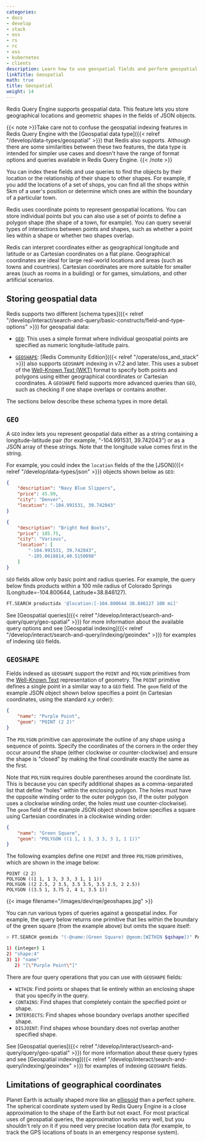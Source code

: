 ```yaml
---
categories:
- docs
- develop
- stack
- oss
- rs
- rc
- oss
- kubernetes
- clients
description: Learn how to use geospatial fields and perform geospatial queries in Redis
linkTitle: Geospatial
math: true
title: Geospatial
weight: 14
---
```


Redis Query Engine supports geospatial data. This feature
lets you store geographical locations and geometric shapes
in the fields of JSON objects.

{{< note >}}Take care not to confuse the geospatial indexing
features in Redis Query Engine with the
[Geospatial data type]({{< relref "/develop/data-types/geospatial" >}})
that Redis also supports. Although there are some similarities between
these two features, the data type is intended for simpler use
cases and doesn't have the range of format options and queries
available in Redis Query Engine.
{{< /note >}}

You can index these fields and use queries to find the objects
by their location or the relationship of their shape to other shapes.
For example, if you add the locations of a set of shops, you can
find all the shops within 5km of a user's position or determine
which ones are within the boundary of a particular town.

Redis uses coordinate points to represent geospatial locations.
You can store individual points but you can also
use a set of points to define a polygon shape (the shape of a
town, for example). You can query several types of interactions
between points and shapes, such as whether a point lies within
a shape or whether two shapes overlap.

Redis can interpret coordinates either as geographical longitude
and latitude or as Cartesian coordinates on a flat plane.
Geographical coordinates are ideal for large real-world locations
and areas (such as towns and countries). Cartesian coordinates
are more suitable for smaller areas (such as rooms in a building)
or for games, simulations, and other artificial scenarios.

## Storing geospatial data

Redis supports two different
[schema types]({{< relref "/develop/interact/search-and-query/basic-constructs/field-and-type-options" >}})
for geospatial data:

-   [`GEO`](#geo): This uses a simple format where individual geospatial
    points are specified as numeric longitude-latitude pairs.
    
-   [`GEOSHAPE`](#geoshape): [Redis Community Edition]({{< relref "/operate/oss_and_stack" >}}) also
    supports `GEOSHAPE` indexing in v7.2 and later.
    This uses a subset of the 
    [Well-Known Text (WKT)](https://en.wikipedia.org/wiki/Well-known_text_representation_of_geometry)
    format to specify both points and polygons using either geographical
    coordinates or Cartesian coordinates. A
    `GEOSHAPE` field supports more advanced queries than `GEO`,
    such as checking if one shape overlaps or contains another.

The sections below describe these schema types in more detail.

## `GEO`

A `GEO` index lets you represent geospatial data either as
a string containing a longitude-latitude pair (for example,
"-104.991531, 39.742043") or as a JSON array of these
strings. Note that the longitude value comes first in the
string.

For example, you could index the `location` fields of the
the [JSON]({{< relref "/develop/data-types/json" >}}) objects
shown below as `GEO`:

```json
{
    "description": "Navy Blue Slippers",
    "price": 45.99,
    "city": "Denver",
    "location": "-104.991531, 39.742043"
}

{
    "description": "Bright Red Boots",
    "price": 185.75,
    "city": "Various",
    "location": [
        "-104.991531, 39.742043",
        "-105.0618814,40.5150098"
    ]
}
```

`GEO` fields allow only basic point and radius queries.
For example, the query below finds products within a 100 mile radius of Colorado Springs
(Longitude=-104.800644, Latitude=38.846127).

```bash
FT.SEARCH productidx '@location:[-104.800644 38.846127 100 mi]'
```

See [Geospatial queries]({{< relref "/develop/interact/search-and-query/query/geo-spatial" >}})
for more information about the available query options and see
[Geospatial indexing]({{< relref "/develop/interact/search-and-query/indexing/geoindex" >}})
for examples of indexing `GEO` fields.

## `GEOSHAPE`

Fields indexed as `GEOSHAPE` support the `POINT` and `POLYGON` primitives from the
[Well-Known Text](https://en.wikipedia.org/wiki/Well-known_text_representation_of_geometry)
representation of geometry. The `POINT` primitive defines a single point
in a similar way to a `GEO` field.
The `geom` field of the example JSON object shown below specifies a point
(in Cartesian coordinates, using the standard x,y order):

```json
{
    "name": "Purple Point",
    "geom": "POINT (2 2)"
}
```

The `POLYGON` primitive can approximate the outline of any shape using a
sequence of points. Specify the coordinates of the corners in the order they
occur around the shape (either clockwise or counter-clockwise) and ensure the
shape is "closed" by making the final coordinate exactly the same as the first.

Note that `POLYGON` requires double parentheses around the coordinate list.
This is because you can specify additional shapes as a comma-separated list
that define "holes" within the enclosing polygon. The holes must have the opposite
winding order to the outer polygon (so, if the outer polygon uses a clockwise winding
order, the holes must use counter-clockwise).
The `geom` field of the example JSON object shown below specifies a
square using Cartesian coordinates in a clockwise winding order:

```json
{
    "name": "Green Square",
    "geom": "POLYGON ((1 1, 1 3, 3 3, 3 1, 1 1))"
}
```

The following examples define one `POINT` and three `POLYGON` primitives,
which are shown in the image below:

```
POINT (2 2)
POLYGON ((1 1, 1 3, 3 3, 3 1, 1 1))
POLYGON ((2 2.5, 2 3.5, 3.5 3.5, 3.5 2.5, 2 2.5))
POLYGON ((3.5 1, 3.75 2, 4 1, 3.5 1))
```

{{< image filename="/images/dev/rqe/geoshapes.jpg" >}}

You can run various types of queries against a geospatial index. For
example, the query below returns one primitive that lies within the boundary
of the green square (from the example above) but omits the square itself:

```bash
> FT.SEARCH geomidx "(-@name:(Green Square) @geom:[WITHIN $qshape])" PARAMS 2 qshape "POLYGON ((1 1, 1 3, 3 3, 3 1, 1 1))" RETURN 1 name DIALECT 2

1) (integer) 1
2) "shape:4"
3) 1) "name"
   2) "[\"Purple Point\"]"
```

There are four query operations that you can use with `GEOSHAPE` fields:

-   `WITHIN`: Find points or shapes that lie entirely within an
    enclosing shape that you specify in the query.
-   `CONTAINS`: Find shapes that completely contain the specified point
    or shape.
-   `INTERSECTS`: Find shapes whose boundary overlaps another specified
    shape.
-   `DISJOINT`: Find shapes whose boundary does not overlap another specified
    shape.

See
[Geospatial queries]({{< relref "/develop/interact/search-and-query/query/geo-spatial" >}})
for more information about these query types and see
[Geospatial indexing]({{< relref "/develop/interact/search-and-query/indexing/geoindex" >}})
for examples of indexing `GEOSHAPE` fields.

## Limitations of geographical coordinates

Planet Earth is actually shaped more like an
[ellipsoid](https://en.wikipedia.org/wiki/Earth_ellipsoid) than a perfect sphere.
The spherical coordinate system used by Redis Query Engine is a close
approximation to the shape of the Earth but not exact. For most practical
uses of geospatial queries, the approximation works very well, but you
shouldn't rely on it if you need very precise location data (for example, to track
the GPS locations of boats in an emergency response system).
